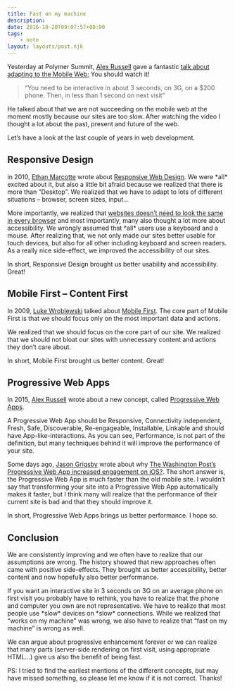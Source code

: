 ```yaml
---
title: Fast on my machine
description: 
date: 2016-10-20T09:07:57+00:00
tags:
    - note
layout: layouts/post.njk
---
```


Yesterday at Polymer Summit, [Alex Russell](https://twitter.com/slightlylate) gave a fantastic [talk about adapting to the Mobile Web](https://www.youtube.com/watch?v=K1SFnrf4jZo); You should watch it!

> “You need to be interactive in about 3 seconds, on 3G, on a $200 phone. Then, in less than 1 second on next visit”

He talked about that we are not succeeding on the mobile web at the moment mostly because our sites are too slow. After watching the video I thought a lot about the past, present and future of the web.

Let’s have a look at the last couple of years in web development.

Responsive Design
-----------------

in 2010, [Ethan Marcotte](https://twitter.com/beep) wrote about [Responsive Web Design](http://alistapart.com/article/responsive-web-design). We were \*all\* excited about it, but also a little bit afraid because we realized that there is more than “Desktop”. We realized that we have to adapt to lots of different situations – browser, screen sizes, input…

More importantly, we realized that [websites doesn’t need to look the same in every browser](http://dowebsitesneedtolookexactlythesameineverybrowser.com/) and most importantly, many also thought a lot more about accessibility. We wrongly assumed that \*all\* users use a keyboard and a mouse. After realizing that, we not only made our sites better usable for touch devices, but also for all other including keyboard and screen readers. As a really nice side-effect, we improved the accessibility of our sites.

In short, Responsive Design brought us better usability and accessibility. Great!

Mobile First – Content First
----------------------------

In 2009, [Luke Wroblewski](https://twitter.com/lukew) talked about [Mobile First](http://www.lukew.com/ff/entry.asp?933). The core part of Mobile First is that we should focus only on the most important data and actions.

We realized that we should focus on the core part of our site. We realized that we should not bloat our sites with unnecessary content and actions they don’t care about.

In short, Mobile First brought us better content. Great!

Progressive Web Apps
--------------------

In 2015, [Alex Russell](https://twitter.com/slightlylate) wrote about a new concept, called [Progressive Web Apps](https://infrequently.org/2015/06/progressive-apps-escaping-tabs-without-losing-our-soul/).

A Progressive Web App should be Responsive, Connectivity independent, Fresh, Safe, Discoverable, Re-engageable, Installable, Linkable and should have App-like-interactions. As you can see, Performance, is not part of the definition, but many techniques behind it will improve the performance of your site.

Some days ago, [Jason Grigsby](https://twitter.com/grigs) wrote about why [The Washington Post’s Progressive Web App increased engagement on iOS?](https://cloudfour.com/thinks/why-does-the-washington-posts-progressive-web-app-increase-engagement-on-ios/). The short answer is, the Progressive Web App is much faster than the old mobile site. I wouldn’t say that transforming your site into a Progressive Web App automatically makes it faster, but I think many will realize that the performance of their current site is bad and that they should improve it.

In short, Progressive Web Apps brings us better performance. I hope so.

Conclusion
----------

We are consistently improving and we often have to realize that our assumptions are wrong. The history showed that new approaches often came with positive side-effects. They brought us better accessibility, better content and now hopefully also better performance.

If you want an interactive site in 3 seconds on 3G on an average phone on first visit you probably have to rethink, you have to realize that the phone and computer you own are not representative. We have to realize that most people use \*slow\* devices on \*slow\* connections. While we realized that “works on my machine” was wrong, we also have to realize that “fast on my machine” is wrong as well.

We can argue about progressive enhancement forever or we can realize that many parts (server-side rendering on first visit, using appropriate HTML…) give us also the benefit of being fast.

PS: I tried to find the earliest mentions of the different concepts, but may have missed something, so please let me know if it is not correct. Thanks!